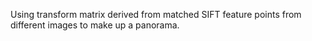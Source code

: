 Using transform matrix derived from matched SIFT feature points from different images to make up a panorama.